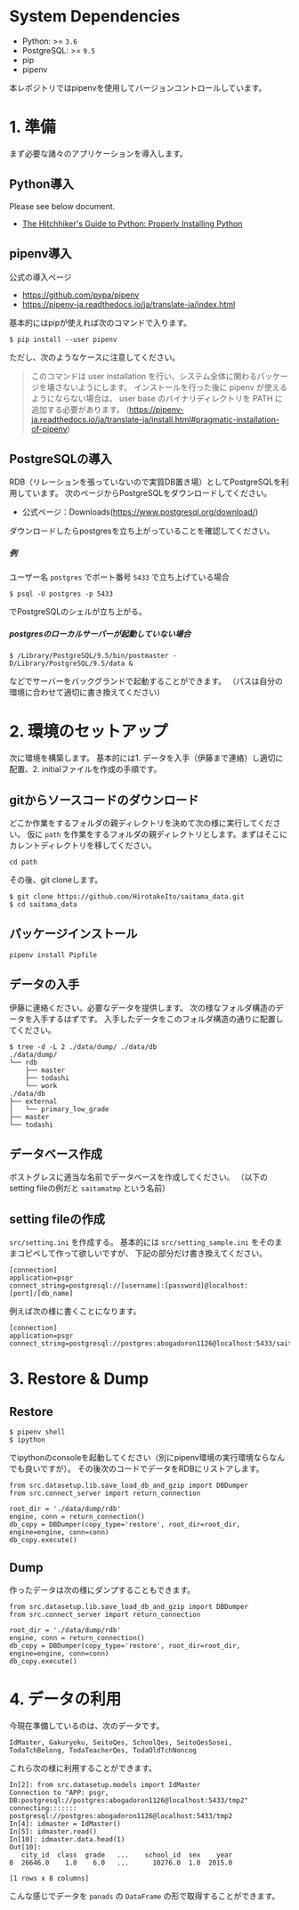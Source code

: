 # System Dependencies
* Python: >= `3.6`
* PostgreSQL: >= `9.5`
* pip
* pipenv


本レポジトリではpipenvを使用してバージョンコントロールしています。

# 1. 準備
まず必要な諸々のアプリケーションを導入します。

## Python導入
Please see below document.

* [The Hitchhiker's Guide to Python: Properly Installing Python](https://docs.python-guide.org/starting/installation/)


## pipenv導入
公式の導入ページ
* https://github.com/pypa/pipenv
* https://pipenv-ja.readthedocs.io/ja/translate-ja/index.html

基本的にはpipが使えれば次のコマンドで入ります。
```
$ pip install --user pipenv
```
ただし、次のようなケースに注意してください。
> このコマンドは user installation を行い、システム全体に関わるパッケージを壊さないようにします。 インストールを行った後に pipenv が使えるようにならない場合は、 user base のバイナリディレクトリを PATH に追加する必要があります。
(https://pipenv-ja.readthedocs.io/ja/translate-ja/install.html#pragmatic-installation-of-pipenv)

## PostgreSQLの導入
RDB（リレーションを張っていないので実質DB置き場）としてPostgreSQLを利用しています。
次のページからPostgreSQLをダウンロードしてください。

* 公式ページ：Downloads(https://www.postgresql.org/download/)

ダウンロードしたらpostgresを立ち上がっていることを確認してください。
##### 例
ユーザー名 `postgres` でポート番号 `5433` で立ち上げている場合
```
$ psql -U postgres -p 5433
```
でPostgreSQLのシェルが立ち上がる。

##### postgresのローカルサーバーが起動していない場合
```
$ /Library/PostgreSQL/9.5/bin/postmaster -D/Library/PostgreSQL/9.5/data &
```
などでサーバーをバックグランドで起動することができます。
（パスは自分の環境に合わせて適切に書き換えてください）



# 2. 環境のセットアップ
次に環境を構築します。
基本的には1. データを入手（伊藤まで連絡）し適切に配置、2. initialファイルを作成の手順です。

## gitからソースコードのダウンロード
どこか作業をするフォルダの親ディレクトリを決めて次の様に実行してください。
仮に `path` を作業をするフォルダの親ディレクトリとします。まずはそこにカレントディレクトリを移してください。
```
cd path
```
その後、git cloneします。

```
$ git clone https://github.com/HirotakeIto/saitama_data.git
$ cd saitama_data
```
## パッケージインストール
```
pipenv install Pipfile
```


## データの入手
伊藤に連絡ください。必要なデータを提供します。
次の様なフォルダ構造のデータを入手するはずです。
入手したデータをこのフォルダ構造の通りに配置してください。

```
$ tree -d -L 2 ./data/dump/ ./data/db
./data/dump/
└── rdb
    ├── master
    ├── todashi
    └── work
./data/db
├── external
│   └── primary_low_grade
├── master
└── todashi
```

## データベース作成
ポストグレスに適当な名前でデータベースを作成してください。
（以下のsetting fileの例だと `saitamatmp` という名前）

## setting fileの作成
`src/setting.ini` を作成する。
基本的には `src/setting_sample.ini` をそのままコピペして作って欲しいですが、
下記の部分だけ書き換えてください。

```
[connection]
application=psgr
connect_string=postgresql://[username]:[password]@localhost:[port]/[db_name]
```

例えば次の様に書くことになります。

```
[connection]
application=psgr
connect_string=postgresql://postgres:abogadoron1126@localhost:5433/saitamatmp
```

# 3. Restore & Dump
## Restore
```
$ pipenv shell
$ ipython
```
でipythonのconsoleを起動してください（別にpipenv環境の実行環境ならなんでも良いですが）。
その後次のコードでデータをRDBにリストアします。
```
from src.datasetup.lib.save_load_db_and_gzip import DBDumper
from src.connect_server import return_connection

root_dir = './data/dump/rdb'
engine, conn = return_connection()
db_copy = DBDumper(copy_type='restore', root_dir=root_dir, engine=engine, conn=conn)
db_copy.execute()
```
## Dump
作ったデータは次の様にダンプすることもできます。
```
from src.datasetup.lib.save_load_db_and_gzip import DBDumper
from src.connect_server import return_connection

root_dir = './data/dump/rdb'
engine, conn = return_connection()
db_copy = DBDumper(copy_type='restore', root_dir=root_dir, engine=engine, conn=conn)
db_copy.execute()
```

# 4. データの利用
今現在準備しているのは、次のデータです。

`IdMaster, Gakuryoku, SeitoQes, SchoolQes, SeitoQesSosei, TodaTchBelong, TodaTeacherQes, TodaOldTchNoncog`

これら次の様に利用することができます。
```
In[2]: from src.datasetup.models import IdMaster
Connection to "APP: psgr,  DB:postgresql://postgres:abogadoron1126@localhost:5433/tmp2"
connecting::::::: postgresql://postgres:abogadoron1126@localhost:5433/tmp2
In[4]: idmaster = IdMaster()
In[5]: idmaster.read()
In[10]: idmaster.data.head(1)
Out[10]:
   city_id  class  grade   ...    school_id  sex    year
0  26646.0    1.0    6.0   ...      10276.0  1.0  2015.0

[1 rows x 8 columns]
```
こんな感じでデータを `panads` の `DataFrame` の形で取得することができます。

